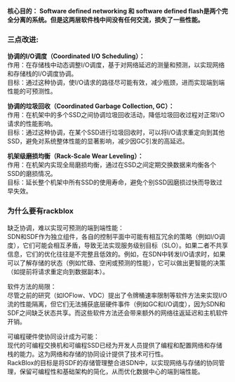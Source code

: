 **核心目的： Software defined networking 和 software defined flash是两个完全分离的系统。但是这两层软件栈中间没有任何交流，损失了一些性能。**  

### 三点改进: 

**协调的I/O调度（Coordinated I/O Scheduling）：**     
作用：在存储栈中动态调整I/O调度，基于对网络延迟的测量和预测，以实现网络和存储栈的I/O调度协调。   
目标：通过这种协调，使I/O请求的路径尽可能有效，减少瓶颈，进而实现端到端性能的可预测性。

**协调的垃圾回收（Coordinated Garbage Collection, GC）：**    
作用：在机架中的多个SSD之间协调垃圾回收活动，降低垃圾回收过程对正常I/O请求的性能影响。    
目标：通过这种协调，在某个SSD进行垃圾回收时，可以将I/O请求重定向到其他SSD，避免对系统整体性能的显著影响，减少因GC引发的高延迟。     

**机架级磨损均衡（Rack-Scale Wear Leveling）：**   
作用：在机架内实现全局磨损均衡，通过在SSD之间定期交换数据来均衡各个SSD的磨损情况。     
目标：延长整个机架中所有SSD的使用寿命，避免个别SSD因磨损过快而导致过早失效。      

### 为什么要有rackblox
缺乏协调，难以实现可预测的端到端性能：        
SDN和SDF作为独立组件，各自的控制平面中可能有相互冗余的策略（例如I/O调度），它们可能会相互矛盾，导致无法实现服务级别目标（SLO）。如果二者不共享信息，它们的优化往往是不完整且低效的。例如，在SDN中转发I/O请求时，如果可以了解存储的状态（例如忙碌、空闲或预测的性能），它可以做出更智能的决策（如提前将请求重定向到数据副本）。         

软件方法的局限：      
尽管之前的研究（如IOFlow、VDC）提出了令牌桶速率限制等软件方法来实现I/O流的性能隔离，但它们无法捕获底层硬件事件（例如GC和I/O调度），因为SDN和SDF之间缺乏状态共享。而这些软件方法还会带来额外的网络往返延迟和主机软件开销。      

可编程硬件使协同设计成为可能：      
现代的可编程交换机和可编程SSD已经为开发人员提供了编程和配置网络和存储栈的能力。这为网络和存储的协同设计提供了技术可行性。      
RackBlox的目标是将SDF的存储管理整合进SDN中，以实现网络与存储的协同管理，保留可编程性和基础架构的简化，从而优化数据中心的端到端性能。      



